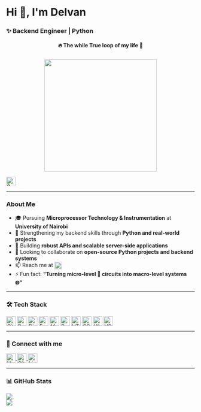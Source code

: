 <h1 align="left">Hi 👋, I'm Delvan</h1>
<h3 align="left">✨ Backend Engineer | Python </h3>

<!-- Title above the GIF -->
<h4 align="center">🔥 The while True loop of my life 🚀</h4>

<!-- GIF -->
<p align="center">
  <img src="https://media3.giphy.com/media/v1.Y2lkPTc5MGI3NjExazcxbG9ramwyMTJycnpiazhsd29naXd1dzNlY2JhcW5pa3E4ZmhvYyZlcD12MV9naWZzX3NlYXJjaCZjdD1n/78XCFBGOlS6keY1Bil/giphy.webp" width="300" style="margin-top: 10px;"/>
</p>

<p align="left">
  <img src="https://komarev.com/ghpvc/?username=mucheru-delvan&label=Profile%20views&color=0e75b6&style=flat" 
       alt="Profile views" height="25" style="vertical-align:middle;"/>
</p>

---

### About Me
- 🎓 Pursuing **Microprocessor Technology & Instrumentation** at **University of Nairobi**  
- 🔭 Strengthening my backend skills through **Python and real-world projects**  
- 🌱 Building **robust APIs and scalable server-side applications**  
- 👯 Looking to collaborate on **open-source Python projects and backend systems**  
- 📫 Reach me at 
  <a href="mailto:delvanmucheru@gmail.com" target="_blank">
    <img src="https://img.shields.io/badge/Gmail-EA4335?style=flat&logo=gmail&logoColor=white" 
         alt="Gmail" height="20" style="vertical-align:middle;"/>
  </a>  
- ⚡ Fun fact: **"Turning micro-level 🔬 circuits into macro-level systems 🌐"**

---

### 🛠️ Tech Stack
<p align="left">
  <img src="https://img.shields.io/badge/Git-F05032?style=flat&logo=git&logoColor=white" alt="Git" height="25" style="vertical-align:middle;"/>
  <img src="https://img.shields.io/badge/Python-14354C?style=flat&logo=python&logoColor=white" alt="Python" height="25" style="vertical-align:middle;"/>
  <img src="https://img.shields.io/badge/Django-092E20?style=flat&logo=django&logoColor=white" alt="Django" height="25" style="vertical-align:middle;"/>
  <img src="https://img.shields.io/badge/FastAPI-009485.svg?logo=fastapi&logoColor=white" alt="FastAPI" height="25" style="vertical-align:middle;"/>
  <img src="https://img.shields.io/badge/MySQL-4479A1?style=flat&logo=mysql&logoColor=white" alt="MySQL" height="25" style="vertical-align:middle;"/>
  <img src="https://img.shields.io/badge/PostgreSQL-4169E1?style=flat&logo=postgresql&logoColor=white" alt="PostgreSQL" height="25" style="vertical-align:middle;"/>
  <img src="https://img.shields.io/badge/HTML5-E34F26?style=flat&logo=html5&logoColor=white" alt="HTML5" height="25" style="vertical-align:middle;"/>
  <img src="https://img.shields.io/badge/CSS-563d7c?&style=flat&logo=css3&logoColor=white" alt="CSS3" height="25" style="vertical-align:middle;"/>
  <img src="https://img.shields.io/badge/Ubuntu-E95420?style=flat&logo=ubuntu&logoColor=white" alt="Ubuntu" height="25" style="vertical-align:middle;"/>
  <img src="https://custom-icon-badges.demolab.com/badge/Visual%20Studio%20Code-0078d7.svg?logo=vsc&logoColor=white" alt="VS Code" height="25" style="vertical-align:middle;"/>
</p>

---

### 💬 Connect with me
<p align="left">
  <a href="https://www.hackerrank.com/profile/delvanmucheru" target="_blank">
    <img src="https://img.shields.io/badge/-Hackerrank-00EA64?style=flat&logo=HackerRank&logoColor=white" alt="Hackerrank" height="25" style="vertical-align:middle;"/>
  </a>
  <a href="https://github.com/mucheru-delvan" target="_blank">
    <img src="https://img.shields.io/badge/GitHub-181717?style=flat&logo=github&logoColor=white" alt="GitHub" height="25" style="vertical-align:middle;"/>
  </a>
  <a href="https://www.linkedin.com/in/delvan-mucheru/" target="_blank">
    <img src="https://custom-icon-badges.demolab.com/badge/LinkedIn-0A66C2?logo=linkedin-white&logoColor=fff" alt="LinkedIn" height="25" style="vertical-align:middle;"/>
  </a>
</p>

---

### 📊 GitHub Stats
![](https://github-readme-stats.vercel.app/api?username=mucheru-delvan&theme=dark&hide_border=false&include_all_commits=false&count_private=false)<br/>
![](https://nirzak-streak-stats.vercel.app/?user=mucheru-delvan&theme=dark&hide_border=false)
